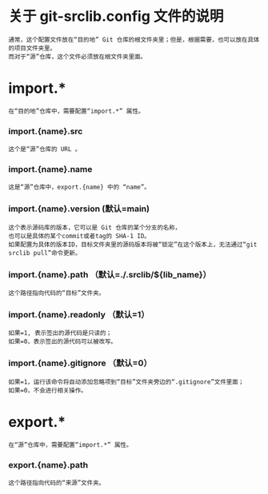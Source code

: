 # 关于 git-srclib.config 文件的说明

    通常，这个配置文件放在“目的地” Git 仓库的根文件夹里；但是，根据需要，也可以放在具体的项目文件夹里。
    而对于“源”仓库，这个文件必须放在根文件夹里面。

# import.*
    在“目的地”仓库中，需要配置“import.*” 属性。

### import.{name}.src
    这个是“源”仓库的 URL 。

### import.{name}.name
    这是“源”仓库中，export.{name} 中的 “name”。

### import.{name}.version (默认=main)
    这个表示源码库的版本，它可以是 Git 仓库的某个分支的名称，
    也可以是具体的某个commit或者tag的 SHA-1 ID。
    如果配置为具体的版本ID，目标文件夹里的源码版本将被“锁定”在这个版本上，无法通过“git srclib pull”命令更新。

### import.{name}.path （默认=./.srclib/${lib_name}）
    这个路径指向代码的“目标”文件夹。

### import.{name}.readonly （默认=1）
    如果=1, 表示签出的源代码是只读的；
    如果=0，表示签出的源代码可以被改写。

### import.{name}.gitignore （默认=0）
    如果=1，运行该命令将自动添加忽略项到“目标”文件夹旁边的“.gitignore”文件里面；
    如果=0，不会进行相关操作。

# export.*
    在“源”仓库中，需要配置“import.*” 属性。

### export.{name}.path
    这个路径指向代码的“来源”文件夹。
